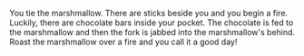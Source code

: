 You tie the marshmallow. There are sticks beside you and you begin a fire. Luckily, there are chocolate bars inside your pocket. The chocolate is fed to the marshmallow and then the fork is jabbed into the marshmallow's behind. Roast the marshmallow over a fire and you call it a good day!